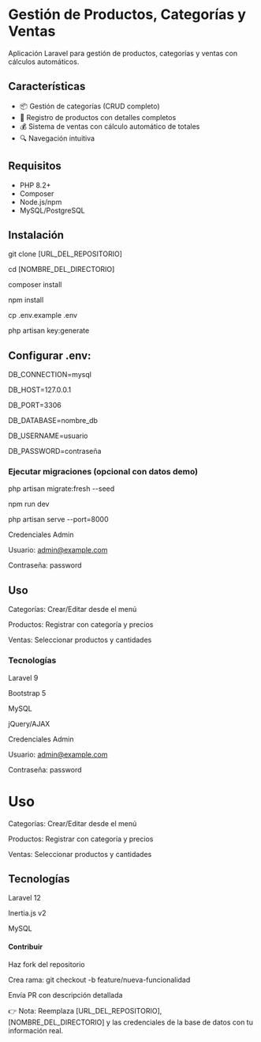 # Gestión de Productos, Categorías y Ventas

Aplicación Laravel para gestión de productos, categorías y ventas con cálculos automáticos.

## Características

- 📦 Gestión de categorías (CRUD completo)
- 🛒 Registro de productos con detalles completos
- 💰 Sistema de ventas con cálculo automático de totales
- 🔍 Navegación intuitiva

## Requisitos

- PHP 8.2+
- Composer
- Node.js/npm
- MySQL/PostgreSQL

## Instalación

git clone [URL_DEL_REPOSITORIO]

cd [NOMBRE_DEL_DIRECTORIO]

composer install

npm install

cp .env.example .env

php artisan key:generate

## Configurar .env:
DB_CONNECTION=mysql

DB_HOST=127.0.0.1

DB_PORT=3306

DB_DATABASE=nombre_db

DB_USERNAME=usuario

DB_PASSWORD=contraseña

### Ejecutar migraciones (opcional con datos demo)
php artisan migrate:fresh --seed

npm run dev

php artisan serve --port=8000

Credenciales Admin

Usuario: admin@example.com

Contraseña: password

## Uso
Categorías: Crear/Editar desde el menú

Productos: Registrar con categoría y precios

Ventas: Seleccionar productos y cantidades

### Tecnologías
Laravel 9

Bootstrap 5

MySQL

jQuery/AJAX

Credenciales Admin

Usuario: admin@example.com

Contraseña: password

# Uso
Categorías: Crear/Editar desde el menú

Productos: Registrar con categoría y precios

Ventas: Seleccionar productos y cantidades

## Tecnologías
Laravel 12

Inertia.js v2

MySQL


#### Contribuir
Haz fork del repositorio

Crea rama: git checkout -b feature/nueva-funcionalidad

Envía PR con descripción detallada

👉 Nota: Reemplaza [URL_DEL_REPOSITORIO], [NOMBRE_DEL_DIRECTORIO] y las credenciales de la base de datos con tu información real.

